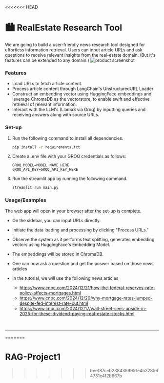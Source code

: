 <<<<<<< HEAD
# 🏙️ **RealEstate Research Tool**

We are going to build a user-friendly news research tool designed for effortless information retrieval. Users can input article URLs and ask questions to receive relevant insights from the real-estate domain. (But it's features can be extended to any domain.)
![product screenshot](resources/image.png)
### Features

- Load URLs to fetch article content.
- Process article content through LangChain's UnstructuredURL Loader
- Construct an embedding vector using HuggingFace embeddings and leverage ChromaDB as the vectorstore, to enable swift and effective retrieval of relevant information.
- Interact with the LLM's (Llama3 via Groq) by inputting queries and receiving answers along with source URLs.


### Set-up

1. Run the following command to install all dependencies. 

    ```bash
    pip install -r requirements.txt
    ```

2. Create a .env file with your GROQ credentials as follows:
    ```text
    GROQ_MODEL=MODEL_NAME_HERE
    GROQ_API_KEY=GROQ_API_KEY_HERE
    ```

3. Run the streamlit app by running the following command.

    ```bash
    streamlit run main.py
    ```


### Usage/Examples

The web app will open in your browser after the set-up is complete.

- On the sidebar, you can input URLs directly.

- Initiate the data loading and processing by clicking "Process URLs."

- Observe the system as it performs text splitting, generates embedding vectors using HuggingFace's Embedding Model.

- The embeddings will be stored in ChromaDB.

- One can now ask a question and get the answer based on those news articles

- In the tutorial, we will use the following news articles
  - https://www.cnbc.com/2024/12/21/how-the-federal-reserves-rate-policy-affects-mortgages.html
  - https://www.cnbc.com/2024/12/20/why-mortgage-rates-jumped-despite-fed-interest-rate-cut.html
  - https://www.cnbc.com/2024/12/17/wall-street-sees-upside-in-2025-for-these-dividend-paying-real-estate-stocks.html


</br>

---
=======
# RAG-Project1
>>>>>>> bee187ceb2384399951e45328564731e4f2b667b 
